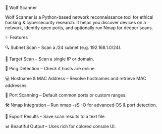 
🐺 Wolf Scanner

Wolf Scanner is a Python-based network reconnaissance tool for ethical hacking & cybersecurity research.
It helps you discover devices on a network, identify open ports, and optionally run Nmap for deeper scans.

✨ Features

🔍 Subnet Scan – Scan a /24 subnet (e.g. 192.168.1.0/24).

🎯 Target Scan – Scan a single IP or domain.

📡 Ping Detection – Check if hosts are online.

💻 Hostname & MAC Address – Resolve hostnames and retrieve MAC addresses.

🔑 Port Scanning – Default common ports or custom ranges.

🛠 Nmap Integration – Run nmap -sS -O for advanced OS & port detection.

📑 Export Results – Save scan results to a text file.

📊 Beautiful Output – Uses rich for colored console UI.
